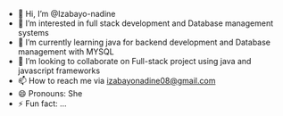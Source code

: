 - 👋 Hi, I’m @Izabayo-nadine
- 👀 I’m interested in full stack development and Database management systems
- 🌱 I’m currently learning java for backend development and Database management with MYSQL
- 💞️ I’m looking to collaborate on Full-stack project using java and javascript frameworks
- 📫 How to reach me via izabayonadine08@gmail.com
- 😄 Pronouns: She
- ⚡ Fun fact: ...

<!---
Izabayo-nadine/Izabayo-nadine is a ✨ special ✨ repository because its `README.md` (this file) appears on your GitHub profile.
You can click the Preview link to take a look at your changes.
--->
